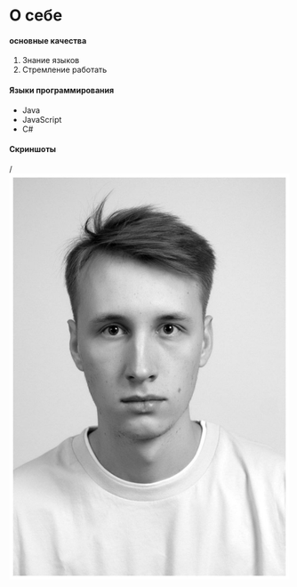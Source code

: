 # О себе

#### основные качества

1. Знание языков
2. Стремление работать

#### Языки программирования

* Java
* JavaScript
* C#

#### Скриншоты
 /![](/img/img_01.jpg)
